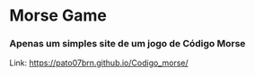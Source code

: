 # Morse Game

### Apenas um simples site de um jogo de Código Morse

Link: https://pato07brn.github.io/Codigo_morse/
